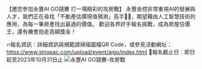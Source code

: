 
【邀您參加永豐AI GO競賽 打一場精彩的攻房戰】
永豐金控非常重視AI的發展與人才，我們正在尋找「不動產估價現值預測」高手🐱‍👓，期望藉由人工智慧技術的應用，為每一筆房產找出最適的價值。
歡迎各界好手報名挑戰，成為房屋估價王，還有機會抱走高額獎金！

🔥報名資訊：詳細資訊與規範請掃描圖檔QR Code，或參見活動網址：https://www.sinopac.com/upload/event/aigo/index.html
🚩報名截止日：即日起至2023年10月31日止
![永豐AI GO競賽-攻房戰](https://github.com/SinoPacBK/AIevent/assets/121604028/f57c39a2-7455-4f3a-86ba-2ad1121c60e1)
